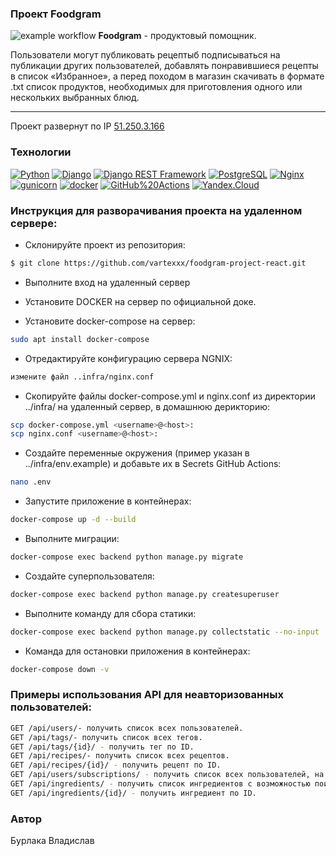 ### Проект Foodgram
![example workflow](https://github.com/vartexxx/foodgram-project-react/actions/workflows/foodgram_workflow.yml/badge.svg)
**Foodgram** - продуктовый помощник.

Пользователи могут публиковать рецептыб подписываться на публикации других пользователей, добавлять понравившиеся рецепты в список «Избранное», а перед походом в магазин скачивать в формате .txt список продуктов, необходимых для приготовления одного или нескольких выбранных блюд.

***

Проект развернут по IP [51.250.3.166](http://51.250.3.166/)

### Технологии

[![Python](https://img.shields.io/badge/-Python-464646?style=flat-square&logo=Python)](https://www.python.org/)
[![Django](https://img.shields.io/badge/-Django-464646?style=flat-square&logo=Django)](https://www.djangoproject.com/)
[![Django REST Framework](https://img.shields.io/badge/-Django%20REST%20Framework-464646?style=flat-square&logo=Django%20REST%20Framework)](https://www.django-rest-framework.org/)
[![PostgreSQL](https://img.shields.io/badge/-PostgreSQL-464646?style=flat-square&logo=PostgreSQL)](https://www.postgresql.org/)
[![Nginx](https://img.shields.io/badge/-NGINX-464646?style=flat-square&logo=NGINX)](https://nginx.org/ru/)
[![gunicorn](https://img.shields.io/badge/-gunicorn-464646?style=flat-square&logo=gunicorn)](https://gunicorn.org/)
[![docker](https://img.shields.io/badge/-Docker-464646?style=flat-square&logo=docker)](https://www.docker.com/)
[![GitHub%20Actions](https://img.shields.io/badge/-GitHub%20Actions-464646?style=flat-square&logo=GitHub%20actions)](https://github.com/features/actions)
[![Yandex.Cloud](https://img.shields.io/badge/-Yandex.Cloud-464646?style=flat-square&logo=Yandex.Cloud)](https://cloud.yandex.ru/)

### Инструкция для разворачивания проекта на удаленном сервере:

- Склонируйте проект из репозитория:

```sh
$ git clone https://github.com/vartexxx/foodgram-project-react.git
```

- Выполните вход на удаленный сервер

- Установите DOCKER на сервер по официальной доке.

- Установитe docker-compose на сервер:
```sh
sudo apt install docker-compose
```

- Отредактируйте конфигурацию сервера NGNIX:
```sh
измените файл ..infra/nginx.conf
```

- Скопируйте файлы docker-compose.yml и nginx.conf из директории ../infra/ на удаленный сервер, в домашнюю дерикторию:
```sh
scp docker-compose.yml <username>@<host>:
scp nginx.conf <username>@<host>:
```

- Создайте переменные окружения (пример указан в ../infra/env.example) и добавьте их в Secrets GitHub Actions:
```sh
nano .env
```

- Запустите приложение в контейнерах:

```sh
docker-compose up -d --build
```

- Выполните миграции:

```sh
docker-compose exec backend python manage.py migrate
```

- Создайте суперпользователя:

```sh
docker-compose exec backend python manage.py createsuperuser
```

- Выполните команду для сбора статики:

```sh
docker-compose exec backend python manage.py collectstatic --no-input
```

- Команда для остановки приложения в контейнерах:

```sh
docker-compose down -v
```

### Примеры использования API для неавторизованных пользователей:

```sh
GET /api/users/- получить список всех пользователей.
GET /api/tags/- получить список всех тегов.
GET /api/tags/{id}/ - получить тег по ID.
GET /api/recipes/- получить список всех рецептов.
GET /api/recipes/{id}/ - получить рецепт по ID.
GET /api/users/subscriptions/ - получить список всех пользователей, на которых подписан текущий пользователь. В выдачу добавляются рецепты.
GET /api/ingredients/ - получить список ингредиентов с возможностью поиска по имени.
GET /api/ingredients/{id}/ - получить ингредиент по ID.
```

### Автор
Бурлака Владислав